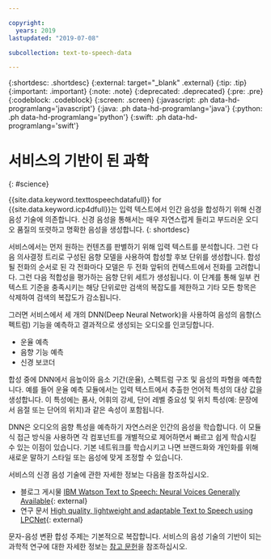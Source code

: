 ```yaml
---

copyright:
  years: 2019
lastupdated: "2019-07-08"

subcollection: text-to-speech-data

---
```


{:shortdesc: .shortdesc}
{:external: target="_blank" .external}
{:tip: .tip}
{:important: .important}
{:note: .note}
{:deprecated: .deprecated}
{:pre: .pre}
{:codeblock: .codeblock}
{:screen: .screen}
{:javascript: .ph data-hd-programlang='javascript'}
{:java: .ph data-hd-programlang='java'}
{:python: .ph data-hd-programlang='python'}
{:swift: .ph data-hd-programlang='swift'}

# 서비스의 기반이 된 과학
{: #science}

{{site.data.keyword.texttospeechdatafull}} for {{site.data.keyword.icp4dfull}}는 입력 텍스트에서 인간 음성을 합성하기 위해 신경 음성 기술에 의존합니다. 신경 음성을 통해서는 매우 자연스럽게 들리고 부드러운 오디오 품질의 또렷하고 명확한 음성을 생성합니다.
{: shortdesc}

서비스에서는 먼저 원하는 컨텐츠를 판별하기 위해 입력 텍스트를 분석합니다. 그런 다음 의사결정 트리로 구성된 음향 모델을 사용하여 합성할 후보 단위를 생성합니다. 합성될 전화의 순서로 된 각 전화마다 모델은 두 전화 앞뒤의 컨텍스트에서 전화를 고려합니다. 그런 다음 적합성을 평가하는 음향 단위 세트가 생성됩니다. 이 단계를 통해 일부 컨텍스트 기준을 충족시키는 해당 단위로만 검색의 복잡도를 제한하고 기타 모든 항목은 삭제하여 검색의 복잡도가 감소됩니다.

그러면 서비스에서 세 개의 DNN(Deep Neural Network)을 사용하여 음성의 음향(스펙트럼) 기능을 예측하고 결과적으로 생성되는 오디오를 인코딩합니다.

-   운율 예측
-   음향 기능 예측
-   신경 보코더

합성 중에 DNN에서 음높이와 음소 기간(운율), 스펙트럼 구조 및 음성의 파형을 예측합니다. 예를 들어 운율 예측 모듈에서는 입력 텍스트에서 추출한 언어적 특성의 대상 값을 생성합니다. 이 특성에는 품사, 어휘의 강세, 단어 레벨 중요성 및 위치 특성(예: 문장에서 음절 또는 단어의 위치)과 같은 속성이 포함됩니다.

DNN은 오디오의 음향 특성을 예측하기 자연스러운 인간의 음성을 학습합니다. 이 모듈식 접근 방식을 사용하면 각 컴포넌트를 개별적으로 제어하면서 빠르고 쉽게 학습시킬 수 있는 이점이 있습니다. 기본 네트워크를 학습시키고 나면 브랜드화와 개인화를 위해 새로운 말하기 스타일 또는 음성에 맞게 조정할 수 있습니다.

서비스의 신경 음성 기술에 관한 자세한 정보는 다음을 참조하십시오.

-   블로그 게시물 [IBM Watson Text to Speech: Neural Voices Generally Available](https://medium.com/ibm-watson/ibm-watson-text-to-speech-neural-voices-added-to-service-e562106ff9c7){: external}
-   연구 문서 [High quality, lightweight and adaptable Text to Speech using LPCNet](https://arxiv.org/abs/1905.00590){: external}

문자-음성 변환 합성 주제는 기본적으로 복잡합니다. 서비스의 음성 기술의 기반이 되는 과학적 연구에 대한 자세한 정보는 [참고 문헌](/docs/services/text-to-speech-data?topic=text-to-speech-data-references)을 참조하십시오.
